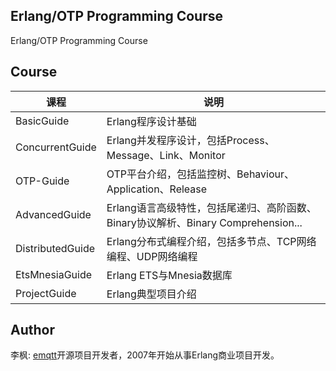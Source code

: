 
## Erlang/OTP Programming Course

Erlang/OTP Programming Course 


## Course

课程            |       说明
----------------|-------------------
BasicGuide      | Erlang程序设计基础
ConcurrentGuide | Erlang并发程序设计，包括Process、Message、Link、Monitor
OTP-Guide       | OTP平台介绍，包括监控树、Behaviour、Application、Release
AdvancedGuide   | Erlang语言高级特性，包括尾递归、高阶函数、Binary协议解析、Binary Comprehension...
DistributedGuide | Erlang分布式编程介绍，包括多节点、TCP网络编程、UDP网络编程
EtsMnesiaGuide  | Erlang ETS与Mnesia数据库
ProjectGuide    | Erlang典型项目介绍
 

## Author

李枫: [emqtt](https://github.com/emqtt)开源项目开发者，2007年开始从事Erlang商业项目开发。


